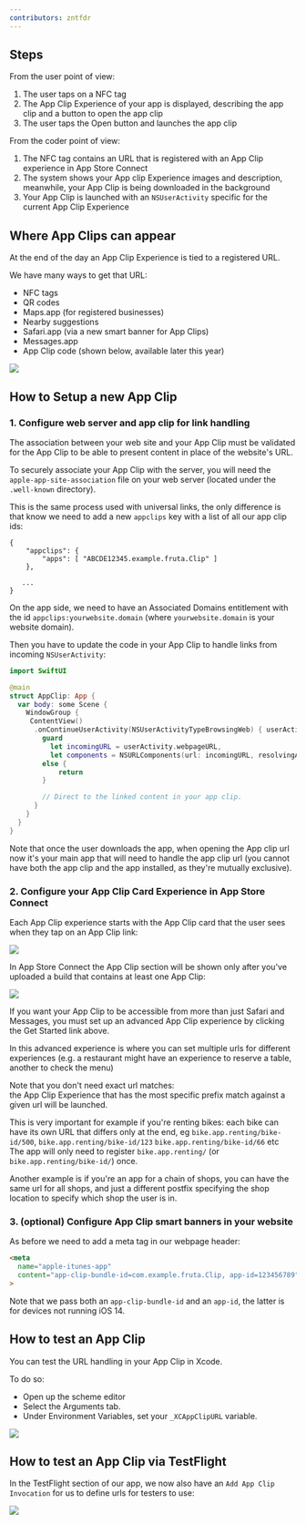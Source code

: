 ```yaml
---
contributors: zntfdr
---
```


## Steps

From the user point of view:

1. The user taps on a NFC tag
2. The App Clip Experience of your app is displayed, describing the app clip and a button to open the app clip
3. The user taps the Open button and launches the app clip

From the coder point of view:

1. The NFC tag contains an URL that is registered with an App Clip experience in App Store Connect
2. The system shows your App clip Experience images and description, meanwhile, your App Clip is being downloaded in the background
3. Your App Clip is launched with an `NSUserActivity` specific for the current App Clip Experience

## Where App Clips can appear

At the end of the day an App Clip Experience is tied to a registered URL. 

We have many ways to get that URL:

- NFC tags
- QR codes
- Maps.app (for registered businesses)
- Nearby suggestions
- Safari.app (via a new smart banner for App Clips)
- Messages.app
- App Clip code (shown below, available later this year)

![][appClipCodeImage]

## How to Setup a new App Clip

### 1. Configure web server and app clip for link handling

The association between your web site and your App Clip must be validated for the App Clip to be able to present content in place of the website's URL. 

To securely associate your App Clip with the server, you will need the `apple-app-site-association` file on your web server (located under the `.well-known` directory).

This is the same process used with universal links, the only difference is that know we need to add a new `appclips` key with a list of all our app clip ids:

```
{
    "appclips": {
        "apps": [ "ABCDE12345.example.fruta.Clip" ]
    },
 
   ...
}
```

On the app side, we need to have an Associated Domains entitlement with the id `appclips:yourwebsite.domain` (where `yourwebsite.domain` is your website domain).

Then you have to update the code in your App Clip to handle links from incoming `NSUserActivity`:

```swift
import SwiftUI

@main
struct AppClip: App {
  var body: some Scene {
    WindowGroup {
     ContentView()
      .onContinueUserActivity(NSUserActivityTypeBrowsingWeb) { userActivity in
        guard 
          let incomingURL = userActivity.webpageURL,
          let components = NSURLComponents(url: incomingURL, resolvingAgainstBaseURL: true) 
        else {
            return
        }

        // Direct to the linked content in your app clip.
      }
    }
  }
}
```

Note that once the user downloads the app, when opening the App clip url now it's your main app that will need to handle the app clip url (you cannot have both the app clip and the app installed, as they're mutually exclusive).

### 2. Configure your App Clip Card Experience in App Store Connect

Each App Clip experience starts with the App Clip card that the user sees when they tap on an App Clip link:

![][cardImage]

In App Store Connect the App Clip section will be shown only after you've uploaded a build that contains at least one App Clip:

![][appStoreImage]

If you want your App Clip to be accessible from more than just Safari and Messages, you must set up an advanced App Clip experience by clicking the Get Started link above.

In this advanced experience is where you can set multiple urls for different experiences (e.g. a restaurant might have an experience to reserve a table, another to check the menu)

Note that you don't need exact url matches:  
the App Clip Experience that has the most specific prefix match against a given url will be launched. 

This is very important for example if you're renting bikes: each bike can have its own URL that differs only at the end, eg `bike.app.renting/bike-id/500`, `bike.app.renting/bike-id/123` `bike.app.renting/bike-id/66` etc  
The app will only need to register `bike.app.renting/` (or `bike.app.renting/bike-id/`) once.

Another example is if you're an app for a chain of shops, you can have the same url for all shops, and just a different postfix specifying the shop location to specify which shop the user is in.

### 3. (optional) Configure App Clip smart banners in your website

As before we need to add a meta tag in our webpage header:

```html
<meta 
  name="apple-itunes-app" 
  content="app-clip-bundle-id=com.example.fruta.Clip, app-id=123456789"
>
```

Note that we pass both an `app-clip-bundle-id` and an `app-id`, the latter is for devices not running iOS 14.

## How to test an App Clip

You can test the URL handling in your App Clip in Xcode.

To do so:

- Open up the scheme editor
- Select the Arguments tab.
- Under Environment Variables, set your `_XCAppClipURL` variable.

![][schemeEditorImage]

## How to test an App Clip via TestFlight

In the TestFlight section of our app, we now also have an `Add App Clip Invocation` for us to define urls for testers to use:

![][testFlightImage]

[appClipCodeImage]: ../../../images/notes/wwdc20/10146/appClipCode.png
[schemeEditorImage]: ../../../images/notes/wwdc20/10146/schemeEditor.png
[cardImage]: ../../../images/notes/wwdc20/10146/card.png
[appStoreImage]: ../../../images/notes/wwdc20/10146/appStore.png
[testFlightImage]: ../../../images/notes/wwdc20/10146/testFlight.png